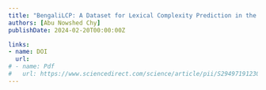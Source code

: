 ```yaml
---
title: "BengaliLCP: A Dataset for Lexical Complexity Prediction in the Bengali Texts" has been accepted on LREC-COLLING 2024 Conference
authors: [Abu Nowshed Chy]
publishDate: 2024-02-20T00:00:00Z

links:
- name: DOI
  url: 
# - name: Pdf
#   url: https://www.sciencedirect.com/science/article/pii/S2949719123000365/pdfft?md5=502faaa940a69ced559675ed79aff467&pid=1-s2.0-S2949719123000365-main.pdf
---
```


<!-- This is to inform you that their first Journal paper has now been accepted for publication in the [Natural Language Processing Journal (Publisher: Elsevier)](https://www.sciencedirect.com/journal/natural-language-processing-journal).
It was indeed a long journey and after consecutive disappointment from various journals. -->